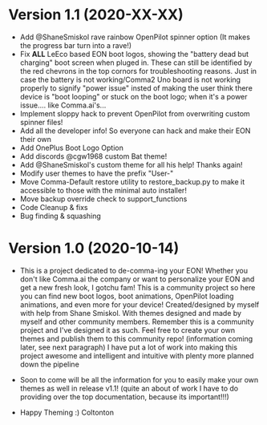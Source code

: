 Version 1.1 (2020-XX-XX)
========================
* Add @ShaneSmiskol rave rainbow OpenPilot spinner option (It makes the progress bar turn into a rave!)
* Fix **ALL** LeEco based EON boot logos, showing the "battery dead but charging" boot screen when pluged in. These can still be identified by the red chevrons in the top cornors for troubleshooting reasons. Just in case the battery is not working/Comma2 Uno board is not working properly to signify "power issue" insted of making the user think there device is "boot looping" or stuck on the boot logo; when it's a power issue.... like Comma.ai's...
* Implement sloppy hack to prevent OpenPilot from overwriting custom spinner files!
* Add all the developer info! So everyone can hack and make their EON their own
* Add OnePlus Boot Logo Option
* Add discords @cgw1968 custom Bat theme!
* Add @ShaneSmiskol's custom theme for all his help! Thanks again!
* Modify user themes to have the prefix "User-"
* Move Comma-Default restore utility to restore_backup.py to make it accessible to those with the minimal auto installer!
* Move backup override check to support_functions
* Code Cleanup & fixs
* Bug finding & squashing

Version 1.0 (2020-10-14)
========================
* This is a project dedicated to de-comma-ing your EON! Whether you don't like Comma.ai the company or want to personalize your EON and get a new fresh look, I gotchu fam! This is a community project so here you can find new boot logos, boot animations, OpenPilot loading animations, and even more for your device! Created/designed by myself with help from Shane Smiskol. With themes designed and made by myself and other community members. Remember this is a community project and I've designed it as such. Feel free to create your own themes and publish them to this community repo! (information coming later, see next paragraph) I have put a lot of work into making this project awesome and intelligent and intuitive with plenty more planned down the pipeline

* Soon to come will be all the information for you to easily make your own themes as well in release v1.1! (quite an about of work I have to do providing over the top documentation, because its important!!!)

* Happy Theming :)
Coltonton